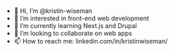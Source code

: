 - 👋 Hi, I’m @kristin-wiseman
- 👀 I’m interested in front-end web development
- 🌱 I’m currently learning Next.js and Drupal
- 💞️ I’m looking to collaborate on web apps
- 📫 How to reach me: linkedin.com/in/kristinwiseman/
